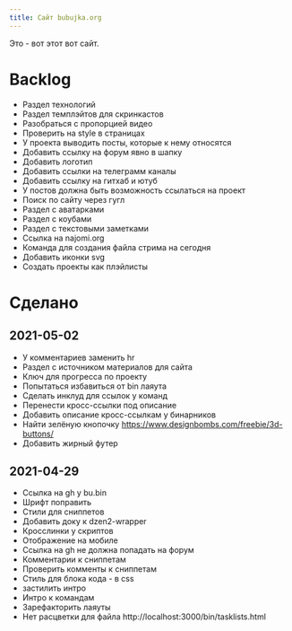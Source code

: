 ```yaml
---
title: Сайт bubujka.org
---
```


Это - вот этот вот сайт.

# Backlog
- Раздел технологий
- Раздел темплэйтов для скринкастов
- Разобраться с пропорцией видео
- Проверить на style в страницах
- У проекта выводить посты, которые к нему относятся
- Добавить ссылку на форум явно в шапку
- Добавить логотип
- Добавить ссылки на телеграмм каналы
- Добавить ссылку на гитхаб и ютуб
- У постов должна быть возможность ссылаться на проект
- Поиск по сайту через гугл
- Раздел с аватарками
- Раздел с коубами
- Раздел с текстовыми заметками
- Ссылка на najomi.org
- Команда для создания файла стрима на сегодня
- Добавить иконки svg
- Создать проекты как плэйлисты

# Сделано

## 2021-05-02
- У комментариев заменить hr
- Раздел с источником материалов для сайта
- Ключ для прогресса по проекту
- Попытаться избавиться от bin лаяута
- Сделать инклуд для ссылок у команд
- Перенести кросс-ссылки под описание
- Добавить описание кросс-ссылкам у бинарников
- Найти зелёную кнопочку https://www.designbombs.com/freebie/3d-buttons/
- Добавить жирный футер

## 2021-04-29
- Ссылка на gh у bu.bin
- Шрифт поправить
- Стили для сниппетов
- Добавить доку к dzen2-wrapper
- Кросслинки у скриптов
- Отображение на мобиле
- Ссылка на gh не должна попадать на форум
- Комментарии к сниппетам
- Проверить комменты к сниппетам
- Стиль для блока кода - в css
- застилить интро
- Интро к командам
- Зарефакторить лаяуты
- Нет расцветки для файла http://localhost:3000/bin/tasklists.html
